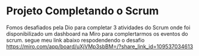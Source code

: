 # Projeto Completando o Scrum 

Fomos desafiados pela Dio para completar 3 atividades do Scrum onde foi disponibilizado um dashboard na Miro para complertarmos os eventos do scrum.
segue meu link abaixo respodendendo o desafio
https://miro.com/app/board/uXjVMp3sbBM=/?share_link_id=109537034613
